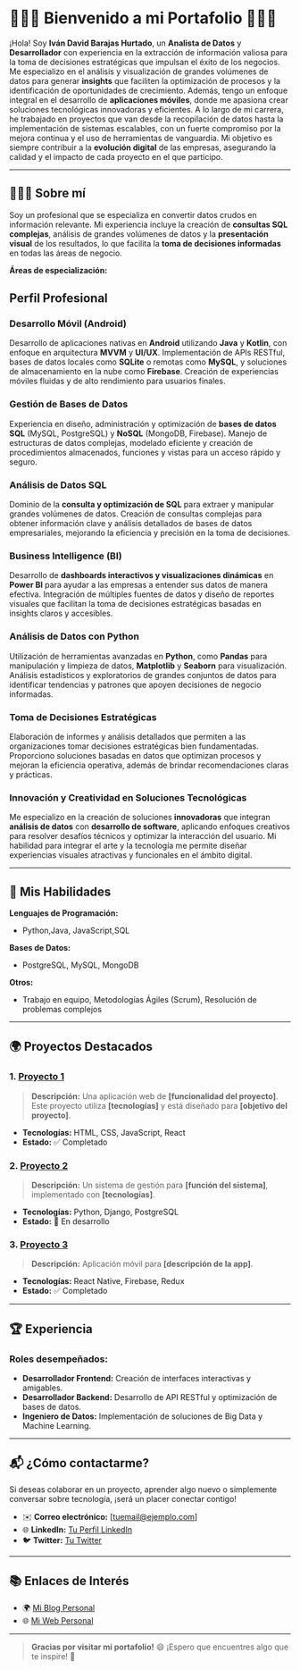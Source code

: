 # 🌟👨‍💻 Bienvenido a mi Portafolio 👨‍💻🌟


¡Hola! Soy **Iván David Barajas Hurtado**, un **Analista de Datos** y **Desarrollador** con experiencia en la extracción de información valiosa para la toma de decisiones estratégicas que impulsan el éxito de los negocios. Me especializo en el análisis y visualización de grandes volúmenes de datos para generar **insights** que faciliten la optimización de procesos y la identificación de oportunidades de crecimiento. Además, tengo un enfoque integral en el desarrollo de **aplicaciones móviles**, donde me apasiona crear soluciones tecnológicas innovadoras y eficientes. A lo largo de mi carrera, he trabajado en proyectos que van desde la recopilación de datos hasta la implementación de sistemas escalables, con un fuerte compromiso por la mejora continua y el uso de herramientas de vanguardia. Mi objetivo es siempre contribuir a la **evolución digital** de las empresas, asegurando la calidad y el impacto de cada proyecto en el que participo.


---

## 🧑‍💻🧠 Sobre mí

Soy un profesional que se especializa en convertir datos crudos en información relevante. Mi experiencia incluye la creación de **consultas SQL complejas**, análisis de grandes volúmenes de datos y la **presentación visual** de los resultados, lo que facilita la **toma de decisiones informadas** en todas las áreas de negocio.

**Áreas de especialización:**

## Perfil Profesional

### **Desarrollo Móvil (Android)**
Desarrollo de aplicaciones nativas en **Android** utilizando **Java** y **Kotlin**, con enfoque en arquitectura **MVVM** y **UI/UX**. Implementación de APIs RESTful, bases de datos locales como **SQLite** o remotas como **MySQL**, y soluciones de almacenamiento en la nube como **Firebase**. Creación de experiencias móviles fluidas y de alto rendimiento para usuarios finales.

### **Gestión de Bases de Datos**
Experiencia en diseño, administración y optimización de **bases de datos SQL** (MySQL, PostgreSQL) y **NoSQL** (MongoDB, Firebase). Manejo de estructuras de datos complejas, modelado eficiente y creación de procedimientos almacenados, funciones y vistas para un acceso rápido y seguro.

### **Análisis de Datos SQL**
Dominio de la **consulta y optimización de SQL** para extraer y manipular grandes volúmenes de datos. Creación de consultas complejas para obtener información clave y análisis detallados de bases de datos empresariales, mejorando la eficiencia y precisión en la toma de decisiones.

### **Business Intelligence (BI)**
Desarrollo de **dashboards interactivos y visualizaciones dinámicas** en **Power BI** para ayudar a las empresas a entender sus datos de manera efectiva. Integración de múltiples fuentes de datos y diseño de reportes visuales que facilitan la toma de decisiones estratégicas basadas en insights claros y accesibles.

### **Análisis de Datos con Python**
Utilización de herramientas avanzadas en **Python**, como **Pandas** para manipulación y limpieza de datos, **Matplotlib** y **Seaborn** para visualización. Análisis estadísticos y exploratorios de grandes conjuntos de datos para identificar tendencias y patrones que apoyen decisiones de negocio informadas.

### **Toma de Decisiones Estratégicas**
Elaboración de informes y análisis detallados que permiten a las organizaciones tomar decisiones estratégicas bien fundamentadas. Proporciono soluciones basadas en datos que optimizan procesos y mejoran la eficiencia operativa, además de brindar recomendaciones claras y prácticas.

### **Innovación y Creatividad en Soluciones Tecnológicas**
Me especializo en la creación de soluciones **innovadoras** que integran **análisis de datos** con **desarrollo de software**, aplicando enfoques creativos para resolver desafíos técnicos y optimizar la interacción del usuario. Mi habilidad para integrar el arte y la tecnología me permite diseñar experiencias visuales atractivas y funcionales en el ámbito digital.


---

## 🚀 Mis Habilidades

**Lenguajes de Programación:**
- Python,Java, JavaScript,SQL

**Bases de Datos:**
- PostgreSQL, MySQL, MongoDB

**Otros:**
- Trabajo en equipo, Metodologías Ágiles (Scrum), Resolución de problemas complejos

---

## 🌍  Proyectos Destacados

### 1. [**Proyecto 1**](enlace-del-repositorio)  
> **Descripción:** Una aplicación web de **[funcionalidad del proyecto]**. Este proyecto utiliza **[tecnologías]** y está diseñado para **[objetivo del proyecto]**.  
- **Tecnologías:** HTML, CSS, JavaScript, React
- **Estado:** ✅ Completado

### 2. [**Proyecto 2**](enlace-del-repositorio)  
> **Descripción:** Un sistema de gestión para **[función del sistema]**, implementado con **[tecnologías]**.  
- **Tecnologías:** Python, Django, PostgreSQL
- **Estado:** 🔄 En desarrollo

### 3. [**Proyecto 3**](enlace-del-repositorio)  
> **Descripción:** Aplicación móvil para **[descripción de la app]**.  
- **Tecnologías:** React Native, Firebase, Redux
- **Estado:** ✅ Completado

---

## 🏆 Experiencia

### Roles desempeñados:
- **Desarrollador Frontend:** Creación de interfaces interactivas y amigables.
- **Desarrollador Backend:** Desarrollo de API RESTful y optimización de bases de datos.
- **Ingeniero de Datos:** Implementación de soluciones de Big Data y Machine Learning.

---

## 📬 ¿Cómo contactarme?

Si deseas colaborar en un proyecto, aprender algo nuevo o simplemente conversar sobre tecnología, ¡será un placer conectar contigo!

- ✉️ **Correo electrónico:** [tuemail@ejemplo.com]
- 🌐 **LinkedIn:** [Tu Perfil LinkedIn](enlace-a-perfil)
- 🐦 **Twitter:** [Tu Twitter](enlace-a-twitter)

---

## 📚 Enlaces de Interés

- 🌍 [Mi Blog Personal](enlace-a-blog)
- 🌐 [Mi Web Personal](enlace-a-web)

---

> **Gracias por visitar mi portafolio!** 😄 ¡Espero que encuentres algo que te inspire! 🚀

